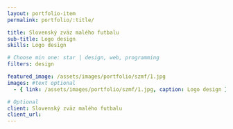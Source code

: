 ```yaml
---
layout: portfolio-item
permalink: portfolio/:title/

title: Slovenský zväz malého futbalu
sub-title: Logo design
skills: Logo design

# Choose min one: star | design, web, programming
filters: design

featured_image: /assets/images/portfolio/szmf/1.jpg
images: #text optional
  - { link: /assets/images/portfolio/szmf/1.jpg, caption: Logo design }

# Optional
client: Slovenský zväz malého futbalu
client_url:
---
```

